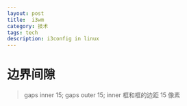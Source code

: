 ```yaml
---
layout: post
title:  i3wm
category: 技术
tags: tech
description: i3config in linux
---
```


# 边界间隙
> gaps inner 15; gaps outer 15;
> inner 框和框的边距 15 像素
